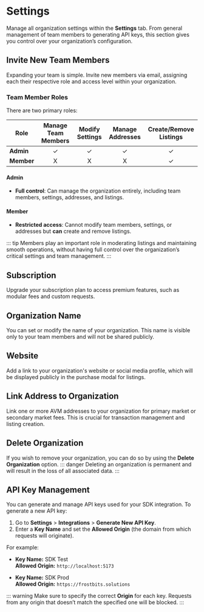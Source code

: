 # Settings

Manage all organization settings within the **Settings** tab. From general management of team members to generating API keys, this section gives you control over your organization’s configuration.

## Invite New Team Members

Expanding your team is simple. Invite new members via email, assigning each their respective role and access level within your organization.

### Team Member Roles

There are two primary roles:

| Role | <center>Manage Team Members</center> | <center>Modify Settings</center> | <center>Manage Addresses</center> | <center>Create/Remove Listings</center> |
|-----------------------|--------------------------------------|----------------------------------|-----------------------------------|-----------------------------------------|
| **Admin**             | <center>✓</center>                   | <center>✓</center>               | <center>✓</center>                | <center>✓</center>                     |
| **Member**            | <center>X</center>                   | <center>X</center>               | <center>X</center>                | <center>✓</center>                     |


#### **Admin**
- **Full control**: Can manage the organization entirely, including team members, settings, addresses, and listings.

#### **Member**
- **Restricted access**: Cannot modify team members, settings, or addresses but **can** create and remove listings.

::: tip
Members play an important role in moderating listings and maintaining smooth operations, without having full control over the organization’s critical settings and team management.
:::

## Subscription

Upgrade your subscription plan to access premium features, such as modular fees and custom requests.

## Organization Name

You can set or modify the name of your organization. This name is visible only to your team members and will not be shared publicly.

## Website

Add a link to your organization's website or social media profile, which will be displayed publicly in the purchase modal for listings.

## Link Address to Organization

Link one or more AVM addresses to your organization for primary market or secondary market fees. This is crucial for transaction management and listing creation.

## Delete Organization

If you wish to remove your organization, you can do so by using the **Delete Organization** option. 
::: danger
Deleting an organization is permanent and will result in the loss of all associated data.
:::

## API Key Management

You can generate and manage API keys used for your SDK integration. To generate a new API key:

1. Go to **Settings** > **Integrations** > **Generate New API Key**.
2. Enter a **Key Name** and set the **Allowed Origin** (the domain from which requests will originate).

For example:

- **Key Name:** SDK Test  
  **Allowed Origin:** `http://localhost:5173`
    
- **Key Name:** SDK Prod  
  **Allowed Origin:** `https://frostbits.solutions`

::: warning
Make sure to specify the correct **Origin** for each key. Requests from any origin that doesn’t match the specified one will be blocked.
:::
